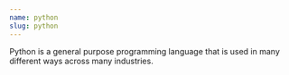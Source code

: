 ```yaml
---
name: python
slug: python
---
```


Python is a general purpose programming language that is used in many different ways across many industries.